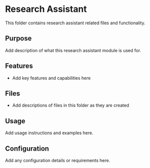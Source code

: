 # Research Assistant

This folder contains research assistant related files and functionality.

## Purpose

Add description of what this research assistant module is used for.

## Features

- Add key features and capabilities here

## Files

- Add descriptions of files in this folder as they are created

## Usage

Add usage instructions and examples here.

## Configuration

Add any configuration details or requirements here.
